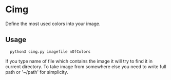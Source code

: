 # Cimg
Define the most used colors into your image.

## Usage
      python3 cimg.py imagefile nOfColors
If you type name of file which contains the image it will try to find it in current directory. To take image from somewhere else you need to write full path or '~/path' for simplicity.

